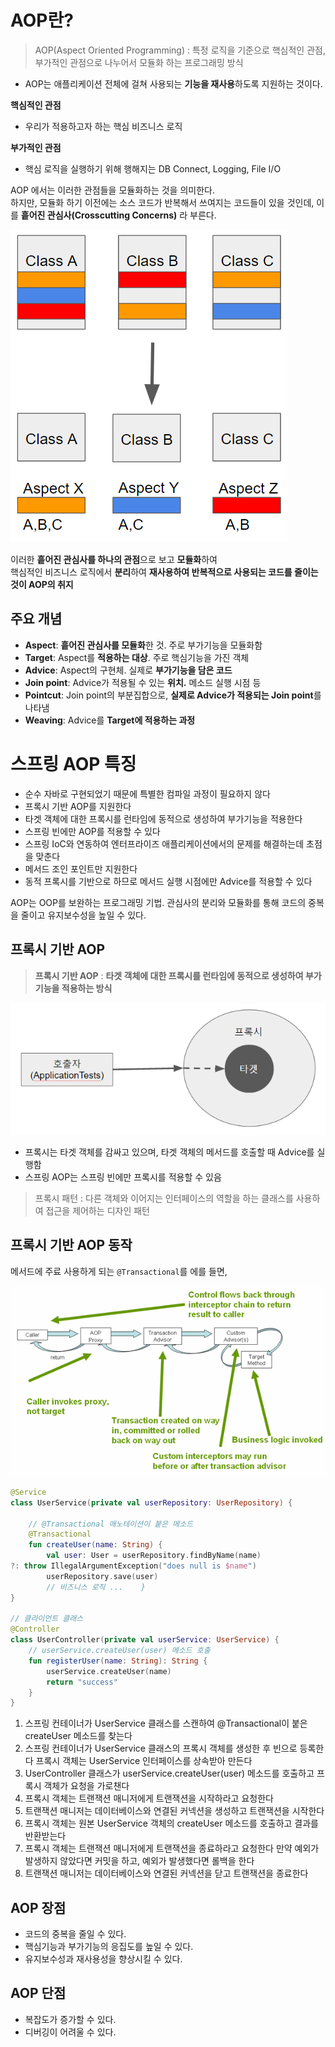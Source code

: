 # AOP란?

> AOP(Aspect Oriented Programming) : 특정 로직을 기준으로 핵심적인 관점, 부가적인 관점으로 나누어서 모듈화 하는 프로그래밍 방식 

- AOP는 애플리케이션 전체에 걸쳐 사용되는 **기능을 재사용**하도록 지원하는 것이다.

**핵심적인 관점**
- 우리가 적용하고자 하는 핵심 비즈니스 로직

**부가적인 관점**
- 핵심 로직을 실행하기 위해 행해지는 DB Connect, Logging, File I/O

AOP 에서는 이러한 관점들을 모듈화하는 것을 의미한다.  
하지만, 모듈화 하기 이전에는 소스 코드가 반복해서 쓰여지는 코드들이 있을 것인데, 이를 **흩어진 관심사(Crosscutting Concerns)** 라 부른다.


![AOP](./img/AOP.png)

이러한 **흩어진 관심사를 하나의 관점**으로 보고 **모듈화**하여  
핵심적인 비즈니스 로직에서 **분리**하여 **재사용하여 반복적으로 사용되는 코드를 줄이는 것이 AOP의 취지**

## 주요 개념

- **Aspect**: **흩어진 관심사를 모듈화**한 것. 주로 부가기능을 모듈화함
- **Target**: Aspect를 **적용하는 대상**. 주로 핵심기능을 가진 객체
- **Advice**: Aspect의 구현체. 실제로 **부가기능을 담은 코드**
- **Join point**: Advice가 적용될 수 있는 **위치.** 메소드 실행 시점 등
- **Pointcut**: Join point의 부분집합으로, **실제로 Advice가 적용되는 Join point**를 나타냄
- **Weaving**: Advice를 **Target에 적용하는 과정**

# 스프링 AOP 특징

- 순수 자바로 구현되었기 때문에 특별한 컴파일 과정이 필요하지 않다
- 프록시 기반 AOP를 지원한다
- 타겟 객체에 대한 프록시를 런타임에 동적으로 생성하여 부가기능을 적용한다
- 스프링 빈에만 AOP를 적용할 수 있다
- 스프링 IoC와 연동하여 엔터프라이즈 애플리케이션에서의 문제를 해결하는데 초점을 맞춘다
- 메서드 조인 포인트만 지원한다 
- 동적 프록시를 기반으로 하므로 메서드 실행 시점에만 Advice를 적용할 수 있다

AOP는 OOP를 보완하는 프로그래밍 기법. 관심사의 분리와 모듈화를 통해 코드의 중복을 줄이고 유지보수성을 높일 수 있다.

## 프록시 기반 AOP

> **프록시 기반 AOP** : **타겟 객체에 대한 프록시를 런타임에 동적으로 생성하여 부가기능을 적용하는 방식**

![Proxy](./img/proxy.png)

- 프록시는 타겟 객체를 감싸고 있으며, 타겟 객체의 메서드를 호출할 때 Advice를 실행함 
- 스프링 AOP는 스프링 빈에만 프록시를 적용할 수 있음  

> 프록시 패턴 : 다른 객체와 이어지는 인터페이스의 역할을 하는 클래스를 사용하여 접근을 제어하는 디자인 패턴


## 프록시 기반 AOP 동작

메서드에 주료 사용하게 되는 `@Transactional`를 에를 들면,

![AOP_Proxy](./img/AOP_Proxy.png)

```kotlin
@Service  
class UserService(private val userRepository: UserRepository) {  
  
    // @Transactional 애노테이션이 붙은 메소드  
    @Transactional  
    fun createUser(name: String) {  
        val user: User = userRepository.findByName(name)   
?: throw IllegalArgumentException("does null is $name")  
        userRepository.save(user)  
        // 비즈니스 로직 ...    }  
}  
  
// 클라이언트 클래스  
@Controller  
class UserController(private val userService: UserService) {  
    // userService.createUser(user) 메소드 호출  
    fun registerUser(name: String): String {  
        userService.createUser(name)  
        return "success"  
    }  
}
```

1.  스프링 컨테이너가 UserService 클래스를 스캔하여 @Transactional이 붙은 createUser 메소드를 찾는다
2.  스프링 컨테이너가 UserService 클래스의 프록시 객체를 생성한 후 빈으로 등록한다 프록시 객체는 UserService 인터페이스를 상속받아 만든다
3.  UserController 클래스가 userService.createUser(user) 메소드를 호출하고 프록시 객체가 요청을 가로챈다
4.  프록시 객체는 트랜잭션 매니저에게 트랜잭션을 시작하라고 요청한다
5.  트랜잭션 매니저는 데이터베이스와 연결된 커넥션을 생성하고 트랜잭션을 시작한다
6.  프록시 객체는 원본 UserService 객체의 createUser 메소드를 호출하고 결과를 반환받는다
7.  프록시 객체는 트랜잭션 매니저에게 트랜잭션을 종료하라고 요청한다 만약 예외가 발생하지 않았다면 커밋을 하고, 예외가 발생했다면 롤백을 한다
8.  트랜잭션 매니저는 데이터베이스와 연결된 커넥션을 닫고 트랜잭션을 종료한다

## AOP 장점
- 코드의 중복을 줄일 수 있다.
- 핵심기능과 부가기능의 응집도를 높일 수 있다.
- 유지보수성과 재사용성을 향상시킬 수 있다.

## AOP 단점
- 복잡도가 증가할 수 있다.
- 디버깅이 어려울 수 있다.
